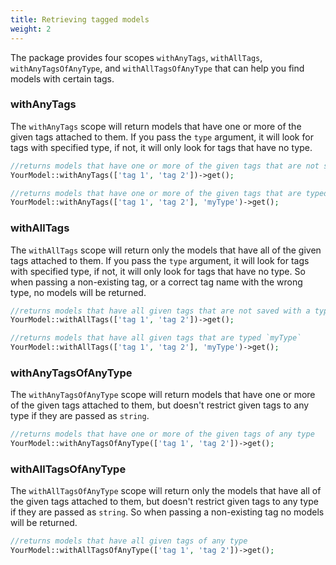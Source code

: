 ```yaml
---
title: Retrieving tagged models
weight: 2
---
```


The package provides four scopes `withAnyTags`, `withAllTags`, `withAnyTagsOfAnyType`, and `withAllTagsOfAnyType` that can help you find models with certain tags.

### withAnyTags

The `withAnyTags` scope will return models that have one or more of the given tags attached to them. If you pass the `type` argument, it will look for tags with specified type, if not, it will only look for tags that have no type.

```php
//returns models that have one or more of the given tags that are not saved with a type
YourModel::withAnyTags(['tag 1', 'tag 2'])->get();

//returns models that have one or more of the given tags that are typed `myType`
YourModel::withAnyTags(['tag 1', 'tag 2'], 'myType')->get();
```

### withAllTags

The `withAllTags` scope will return only the models that have all of the given tags attached to them. If you pass the `type` argument, it will look for tags with specified type, if not, it will only look for tags that have no type. So when passing a non-existing tag, or a correct tag name with the wrong type, no models will be returned.

```php
//returns models that have all given tags that are not saved with a type
YourModel::withAllTags(['tag 1', 'tag 2'])->get();

//returns models that have all given tags that are typed `myType`
YourModel::withAllTags(['tag 1', 'tag 2'], 'myType')->get();
```

### withAnyTagsOfAnyType

The `withAnyTagsOfAnyType` scope will return models that have one or more of the given tags attached to them, but doesn't restrict given tags to any type if they are passed as `string`.

```php
//returns models that have one or more of the given tags of any type
YourModel::withAnyTagsOfAnyType(['tag 1', 'tag 2'])->get();
```

### withAllTagsOfAnyType

The `withAllTagsOfAnyType` scope will return only the models that have all of the given tags attached to them, but doesn't restrict given tags to any type if they are passed as `string`. So when passing a non-existing tag no models will be returned.

```php
//returns models that have all given tags of any type
YourModel::withAllTagsOfAnyType(['tag 1', 'tag 2'])->get();
```
